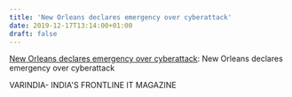 ```yaml
---
title: 'New Orleans declares emergency over cyberattack'
date: 2019-12-17T13:14:00+01:00
draft: false
---
```


[New Orleans declares emergency over cyberattack](https://varindia.com/video/new-orleans-declares-emergency-over-cyberattack#.XfjGizd03hE.blogger): New Orleans declares emergency over cyberattack  
  
VARINDIA- INDIA'S FRONTLINE IT MAGAZINE